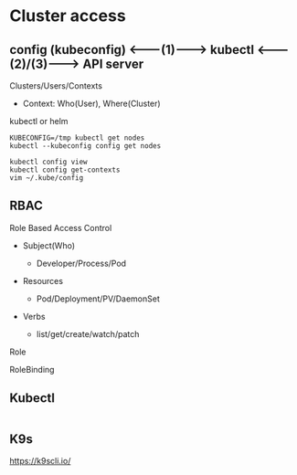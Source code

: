 # Cluster access

## config (kubeconfig) <---(1)---> kubectl <---(2)/(3)---> API server

Clusters/Users/Contexts

- Context: Who(User), Where(Cluster)

kubectl or helm

```
KUBECONFIG=/tmp kubectl get nodes
kubectl --kubeconfig config get nodes

kubectl config view
kubectl config get-contexts
vim ~/.kube/config
```

## RBAC
Role Based Access Control

- Subject(Who)
  - Developer/Process/Pod

- Resources
  - Pod/Deployment/PV/DaemonSet

- Verbs
  - list/get/create/watch/patch

Role

RoleBinding

## Kubectl
```

```


## K9s
https://k9scli.io/


